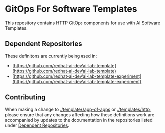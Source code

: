 # GitOps For Software Templates

This repository contains HTTP GitOps components for use with AI Software Templates. 

## Dependent Repositories

These definitons are currently being used in:

- [https://github.com/redhat-ai-dev/ai-lab-template](https://github.com/redhat-ai-dev/ai-lab-template)
- [https://github.com/redhat-ai-dev/ai-lab-template-experiment](https://github.com/redhat-ai-dev/ai-lab-template-experiment)

## Contributing

When making a change to [./templates/app-of-apps](./templates/app-of-apps/) or [./templates/http](./templates/http/), please ensure that any changes affecting how these definitions work are accompanied by updates to the dcoumentation in the repositories listed under [Dependent Repositories](#dependent-repositories).
